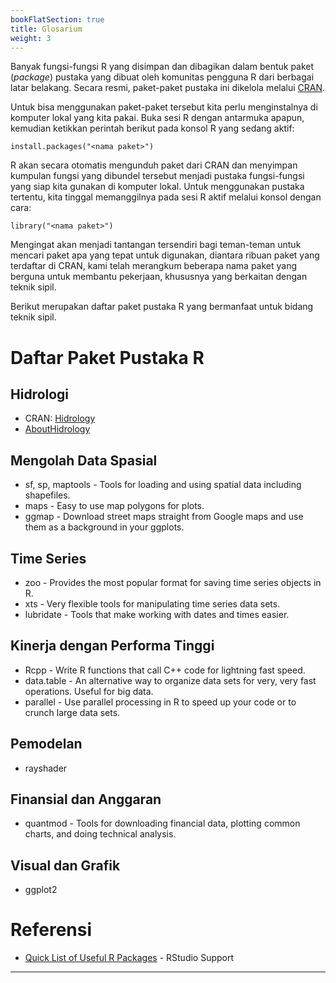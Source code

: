 ```yaml
---
bookFlatSection: true
title: Glosarium
weight: 3
---
```


Banyak fungsi-fungsi R yang disimpan dan dibagikan dalam bentuk paket (_package_) pustaka yang dibuat oleh komunitas pengguna R dari berbagai latar belakang. Secara resmi, paket-paket pustaka ini dikelola melalui [CRAN](https://cran.r-project.org/mirrors.html).

Untuk bisa menggunakan paket-paket tersebut kita perlu menginstalnya di komputer lokal yang kita pakai. Buka sesi R dengan antarmuka apapun, kemudian ketikkan perintah berikut pada konsol R yang sedang aktif:

```{R}
install.packages("<nama paket>")
```

R akan secara otomatis mengunduh paket dari CRAN dan menyimpan kumpulan fungsi yang dibundel tersebut menjadi pustaka fungsi-fungsi yang siap kita gunakan di komputer lokal. Untuk menggunakan pustaka tertentu, kita tinggal memanggilnya pada sesi R aktif melalui konsol dengan cara:

```{R}
library("<nama paket>")
```

Mengingat akan menjadi tantangan tersendiri bagi teman-teman untuk mencari paket apa yang tepat untuk digunakan, diantara ribuan paket yang terdaftar di CRAN, kami telah merangkum beberapa nama paket yang berguna untuk membantu pekerjaan, khususnya yang berkaitan dengan teknik sipil.

Berikut merupakan daftar paket pustaka R yang bermanfaat untuk bidang teknik sipil.

# Daftar Paket Pustaka R

## Hidrologi

- CRAN: [Hidrology](https://cran.r-project.org/web/views/Hydrology.html)
- [AboutHidrology](https://abouthydrology.blogspot.com/2012/08/r-resources-for-hydrologists.html)

## Mengolah Data Spasial

- sf, sp, maptools - Tools for loading and using spatial data including shapefiles.
- maps - Easy to use map polygons for plots.
- ggmap - Download street maps straight from Google maps and use them as a background in your ggplots.


## Time Series

- zoo - Provides the most popular format for saving time series objects in R.
- xts - Very flexible tools for manipulating time series data sets.
- lubridate - Tools that make working with dates and times easier.

## Kinerja dengan Performa Tinggi

- Rcpp - Write R functions that call C++ code for lightning fast speed.
- data.table - An alternative way to organize data sets for very, very fast operations. Useful for big data.
- parallel - Use parallel processing in R to speed up your code or to crunch large data sets.

## Pemodelan

- rayshader

## Finansial dan Anggaran

- quantmod - Tools for downloading financial data, plotting common charts, and doing technical analysis.

## Visual dan Grafik

- ggplot2

# Referensi

- [Quick List of Useful R Packages](https://support.rstudio.com/hc/en-us/articles/201057987-Quick-list-of-useful-R-packages) - RStudio Support

-----